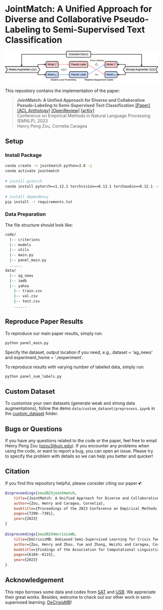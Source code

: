 # JointMatch: A Unified Approach for Diverse and Collaborative Pseudo-Labeling to Semi-Supervised Text Classification

![Task](code/images/pipeline.jpg)

This repository contains the implementation of the paper:
> **JointMatch: A Unified Approach for Diverse and Collaborative Pseudo-Labeling to Semi-Supervised Text Classification** 
> [[Paper]](https://aclanthology.org/2023.emnlp-main.451.pdf) [[ACL Anthology]](https://aclanthology.org/2023.emnlp-main.451/) [[OpenReview]](https://openreview.net/forum?id=ZAHyZ3CBds) [[arXiv]](https://arxiv.org/abs/2310.14583) <br>
> Conference on Empirical Methods in Natural Language Processing (EMNLP), 2023 <br>
> Henry Peng Zou, Cornelia Caragea <br>


## Setup
### Install Package 
```bash
conda create -n jointmatch python=3.8 -y
conda activate jointmatch

# install pytorch
conda install pytorch==1.12.1 torchvision==0.13.1 torchaudio==0.12.1 -c pytorch

# install dependency
pip install -r requirements.txt
```
### Data Preparation
The file structure should look like:

```bash
code/
  |-- criterions
  |-- models
  |-- utils
  |-- main.py
  |-- panel_main.py 
  ......
data/
  |-- ag_news
  |-- imdb
  |-- yahoo
    |-- train.csv
    |-- val.csv
    |-- test.csv
    ......
```

## Reproduce Paper Results

To reproduce our main paper results, simply run: 
```bash
python panel_main.py
```
    
Specify the dataset, output location if you need, e.g., dataset = 'ag_news' and experiment_home = './experiment'. 

To reproduce results with varying number of labeled data, simply run:
```bash
python panel_num_labels.py
```

## Custom Dataset

To customize your own datasets (generate weak and strong data augmentations), follow the demo `data/custom_dataset/preprocess.ipynb` in the [custom_dataset](https://github.com/HenryPengZou/JointMatch/tree/main/data/custom_dataset) folder.

## Bugs or Questions

If you have any questions related to the code or the paper, feel free to email Henry Peng Zou (pzou3@uic.edu). If you encounter any problems when using the code, or want to report a bug, you can open an issue. Please try to specify the problem with details so we can help you better and quicker!


## Citation
If you find this repository helpful, please consider citing our paper 💕: 
```bibtex
@inproceedings{zou2023jointmatch,
    title={JointMatch: A Unified Approach for Diverse and Collaborative Pseudo-Labeling to Semi-Supervised Text Classification},
    author={Zou, Henry and Caragea, Cornelia},
    booktitle={Proceedings of the 2023 Conference on Empirical Methods in Natural Language Processing},
    pages={7290--7301},
    year={2023}
}

@inproceedings{zou2023decrisismb,
    title={DeCrisisMB: Debiased Semi-Supervised Learning for Crisis Tweet Classification via Memory Bank},
    author={Zou, Henry and Zhou, Yue and Zhang, Weizhi and Caragea, Cornelia},
    booktitle={Findings of the Association for Computational Linguistics: EMNLP 2023},
    pages={6104--6115},
    year={2023}
}
```

## Acknowledgement
This repo borrows some data and codes from [SAT](https://github.com/declare-lab/SAT) and [USB](https://github.com/microsoft/Semi-supervised-learning). We appreciate their great works.
Besides, welcome to check out our other work in semi-superivsed learning: [DeCrisisMB](https://github.com/HenryPengZou/DeCrisisMB)!
